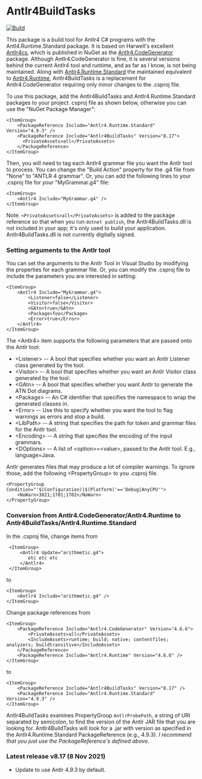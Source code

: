 # Antlr4BuildTasks

[![Build](https://github.com/kaby76/Antlr4BuildTasks/workflows/.NET/badge.svg)](https://github.com/kaby76/Antlr4BuildTasks/actions?query=workflow%3A.NET)

This package is a build tool for Antlr4 C# programs with the Antl4.Runtime.Standard package.
It is based on Harwell's excellent [Antlr4cs](https://github.com/tunnelvisionlabs/antlr4cs),
which is published in NuGet as the [Antlr4.CodeGenerator](https://www.nuget.org/packages/Antlr4.CodeGenerator/)
package. Although Antlr4.CodeGenerator is fine, it is several versions behind the current
Antlr4 tool and runtime, and as far as I know, is not being maintained. Along with 
[Antlr4.Runtime.Standard](https://www.nuget.org/packages/Antlr4.Runtime.Standard/)
the maintained equivalent to [Antlr4.Runtime](https://www.nuget.org/packages/Antlr4.Runtime/),
Antlr4BuildTasks is a replacement for Antlr4.CodeGenerator
requiring only minor changes to the .csproj file.

To use this package, add the Antlr4BuildTasks and Antlr4.Runtime.Standard packages
to your project. csproj file as shown below, otherwise you can use the "NuGet Package Manager":

    <ItemGroup>
        <PackageReference Include="Antlr4.Runtime.Standard" Version="4.9.3" />
        <PackageReference Include="Antlr4BuildTasks" Version="8.17">
          <PrivateAssets>all</PrivateAssets>
        </PackageReference>
    </ItemGroup>
    
Then, you will need to tag each Antlr4 grammar file you want the Antlr tool to process. You can change the
"Build Action" property for the .g4 file from "None" to "ANTLR 4 grammar". Or, you can add the following lines
to your .csproj file for your "MyGrammar.g4" file:

    <ItemGroup>
        <Antlr4 Include="MyGrammar.g4" />
    </ItemGroup>

Note: `<PrivateAssets>all</PrivateAssets>` is added to the package reference
so that when you run `dotnet publish`, the Antlr4BuildTasks.dll is not included
in your app; it's only used to build your application.
Antlr4BuildTasks.dll is not currently digitally signed.
    
### Setting arguments to the Antlr tool

You can set the arguments to the Antlr Tool in Visual Studio by modifying the properties
for each grammar file. Or, you can modify the .csproj file to include the parameters you are
interested in setting:

    <ItemGroup>
        <Antlr4 Include="MyGrammar.g4">
            <Listener>false</Listener>
            <Visitor>false</Visitor>
            <GAtn>true</GAtn>
            <Package>foo</Package>
            <Error>true</Error>
        </Antlr4>
    </ItemGroup>


The &lt;Antlr4&gt; item supports the following parameters that are passed onto the Antlr tool:

* &lt;Listener&gt; -- A bool that specifies whether you want an
Antlr Listener class generated by the tool.
* &lt;Visitor&gt; -- A bool that specifies whether you want an
Antlr Visitor class generated by the tool.
* &lt;GAtn&gt; -- A bool that specifies whether you want
Antlr to generate the ATN Dot diagrams.
* &lt;Package&gt; -- An C# identifier that specifies the namespace to wrap
the generated classes in.
* &lt;Error&gt; -- Use this to specify whether you want the tool to
flag warnings as errors and stop a build.
* &lt;LibPath&gt; -- A string that specifies the path for token and grammar files
for the Antlr tool.
* &lt;Encoding&gt; -- A string that specifies the encoding of the input grammars.
* &lt;DOptions&gt; -- A list of &lt;option&gt;=&lt;value&gt;, passed to the Antlr tool. E.g.,
language=Java.

Antlr generates files that may produce a lot of compiler warnings. To ignore those,
add the following &lt;PropertyGroup&gt; to you .csproj file.

    <PropertyGroup Condition="'$(Configuration)|$(Platform)'=='Debug|AnyCPU'">
        <NoWarn>3021;1701;1702</NoWarn>
    </PropertyGroup>

### Conversion from Antlr4.CodeGenerator/Antlr4.Runtime to Antlr4BuildTasks/Antlr4.Runtime.Standard

In the .csproj file, change items from


     <ItemGroup>
         <Antlr4 Update="arithmetic.g4">
            etc etc etc
         </Antlr4>
     </ItemGroup>


to

    <ItemGroup>
        <Antlr4 Include="arithmetic.g4" />
    </ItemGroup>


Change package references from

    <ItemGroup>
        <PackageReference Include="Antlr4.CodeGenerator" Version="4.6.6">
            <PrivateAssets>all</PrivateAssets>
            <IncludeAssets>runtime; build; native; contentfiles; analyzers; buildtransitive</IncludeAssets>
        </PackageReference>
        <PackageReference Include="Antlr4.Runtime" Version="4.6.6" />
    </ItemGroup>

to

    <ItemGroup>
        <PackageReference Include="Antlr4BuildTasks" Version="8.17" />
        <PackageReference Include="Antlr4.Runtime.Standard" Version="4.9.3" />
    </ItemGroup>


Antlr4BuildTasks examines PropertyGroup `AntlrProbePath`, a string of URI
separated by semicolon, to find the version
of the Antlr JAR file that you are looking for. Antlr4BuildTasks will look for a .jar
with version as specified in the Antlr4.Runtime.Standard PackageReference (e.g., 4.9.3).
_I recommend that you just use the PackageReference's defined above._

### Latest release v8.17 (8 Nov 2021)

* Update to use Antlr 4.9.3 by default.
